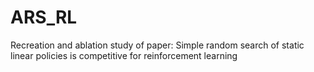 # ARS_RL
Recreation and ablation study of paper: Simple random search of static linear policies is competitive for reinforcement learning
